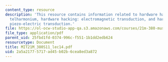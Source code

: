 ```yaml
---
content_type: resource
description: 'This resource contains information related to hardware hacking: mini
  telharmonium, hardware hacking: electromagnetic transduction, and hardware hacking:
  piezo-electric transduction.'
file: https://ol-ocw-studio-app-qa.s3.amazonaws.com/courses/21m-380-music-and-technology-live-electronics-performance-practices-spring-2011/2a5a21775717ad45b02b6cea8ed3a872_MIT21M_380S11_lec14.pdf
file_type: application/pdf
parent_uid: 25fbd1fd-0374-996c-f551-1b1dd2edb624
resourcetype: Document
title: MIT21M_380S11_lec14.pdf
uid: 2a5a2177-5717-ad45-b02b-6cea8ed3a872
---
```

